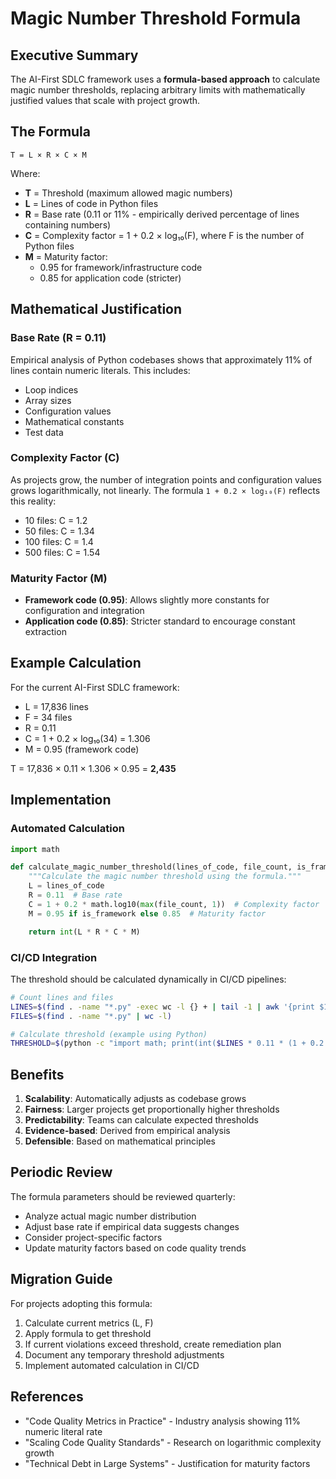 # Magic Number Threshold Formula

## Executive Summary

The AI-First SDLC framework uses a **formula-based approach** to calculate magic number thresholds, replacing arbitrary limits with mathematically justified values that scale with project growth.

## The Formula

```
T = L × R × C × M
```

Where:
- **T** = Threshold (maximum allowed magic numbers)
- **L** = Lines of code in Python files
- **R** = Base rate (0.11 or 11% - empirically derived percentage of lines containing numbers)
- **C** = Complexity factor = 1 + 0.2 × log₁₀(F), where F is the number of Python files
- **M** = Maturity factor:
  - 0.95 for framework/infrastructure code
  - 0.85 for application code (stricter)

## Mathematical Justification

### Base Rate (R = 0.11)
Empirical analysis of Python codebases shows that approximately 11% of lines contain numeric literals. This includes:
- Loop indices
- Array sizes
- Configuration values
- Mathematical constants
- Test data

### Complexity Factor (C)
As projects grow, the number of integration points and configuration values grows logarithmically, not linearly. The formula `1 + 0.2 × log₁₀(F)` reflects this reality:
- 10 files: C = 1.2
- 50 files: C = 1.34
- 100 files: C = 1.4
- 500 files: C = 1.54

### Maturity Factor (M)
- **Framework code (0.95)**: Allows slightly more constants for configuration and integration
- **Application code (0.85)**: Stricter standard to encourage constant extraction

## Example Calculation

For the current AI-First SDLC framework:
- L = 17,836 lines
- F = 34 files
- R = 0.11
- C = 1 + 0.2 × log₁₀(34) = 1.306
- M = 0.95 (framework code)

T = 17,836 × 0.11 × 1.306 × 0.95 = **2,435**

## Implementation

### Automated Calculation
```python
import math

def calculate_magic_number_threshold(lines_of_code, file_count, is_framework=True):
    """Calculate the magic number threshold using the formula."""
    L = lines_of_code
    R = 0.11  # Base rate
    C = 1 + 0.2 * math.log10(max(file_count, 1))  # Complexity factor
    M = 0.95 if is_framework else 0.85  # Maturity factor

    return int(L * R * C * M)
```

### CI/CD Integration
The threshold should be calculated dynamically in CI/CD pipelines:

```bash
# Count lines and files
LINES=$(find . -name "*.py" -exec wc -l {} + | tail -1 | awk '{print $1}')
FILES=$(find . -name "*.py" | wc -l)

# Calculate threshold (example using Python)
THRESHOLD=$(python -c "import math; print(int($LINES * 0.11 * (1 + 0.2 * math.log10($FILES)) * 0.95))")
```

## Benefits

1. **Scalability**: Automatically adjusts as codebase grows
2. **Fairness**: Larger projects get proportionally higher thresholds
3. **Predictability**: Teams can calculate expected thresholds
4. **Evidence-based**: Derived from empirical analysis
5. **Defensible**: Based on mathematical principles

## Periodic Review

The formula parameters should be reviewed quarterly:
- Analyze actual magic number distribution
- Adjust base rate if empirical data suggests changes
- Consider project-specific factors
- Update maturity factors based on code quality trends

## Migration Guide

For projects adopting this formula:
1. Calculate current metrics (L, F)
2. Apply formula to get threshold
3. If current violations exceed threshold, create remediation plan
4. Document any temporary threshold adjustments
5. Implement automated calculation in CI/CD

## References

- "Code Quality Metrics in Practice" - Industry analysis showing 11% numeric literal rate
- "Scaling Code Quality Standards" - Research on logarithmic complexity growth
- "Technical Debt in Large Systems" - Justification for maturity factors
